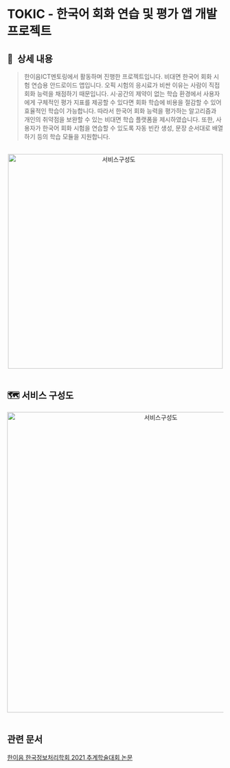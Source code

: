 # TOKIC - 한국어 회화 연습 및 평가 앱 개발 프로젝트
## 📖  상세 내용
> 한이음ICT멘토링에서 활동하며 진행한 프로젝트입니다. 비대면 한국어 회화 시험 연습용 안드로이드 앱입니다. 오픽 시험의 응시료가 비싼 이유는 사람이 직접 회화 능력을 채점하기 때문입니다. 시·공간의 제약이 없는 학습 환경에서 사용자에게 구체적인 평가 지표를 제공할 수 있다면 회화 학습에 비용을 절감할 수 있어 효율적인 학습이 가능합니다. 따라서 한국어 회화 능력을 평가하는 알고리즘과 개인의 취약점을 보완할 수 있는 비대면 학습 플랫폼을 제시하였습니다. 또한, 사용자가 한국어 회화 시험을 연습할 수 있도록 자동 빈칸 생성, 문장 순서대로 배열하기 등의 학습 모듈을 지원합니다.
<br>
<div align="center">
<img width="500" alt="서비스구성도" src="https://user-images.githubusercontent.com/54613024/150270729-4b27ca16-ecb0-4253-8553-81af4b7ab7a4.png">
</div>
<br>

## 🗺  서비스 구성도
<div align="center">
<img width="700" alt="서비스구성도" src="https://user-images.githubusercontent.com/54613024/150269912-805ca95e-dc82-48b6-a388-af1690c1c86a.png">
</div>
<br>

## 관련 문서  
[한이음 한국정보처리학회 2021 추계학술대회 논문](https://www.koreascience.or.kr/article/CFKO202133648924945.page)
<br>
